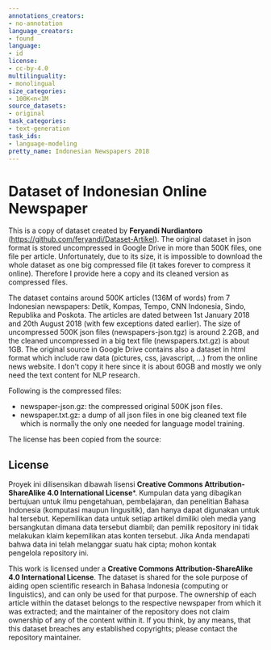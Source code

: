 ```yaml
---
annotations_creators:
- no-annotation
language_creators:
- found
language:
- id
license:
- cc-by-4.0
multilinguality:
- monolingual
size_categories:
- 100K<n<1M
source_datasets:
- original
task_categories:
- text-generation
task_ids:
- language-modeling
pretty_name: Indonesian Newspapers 2018
---
```


# Dataset of Indonesian Online Newspaper

This is a copy of dataset created by **Feryandi Nurdiantoro** (<https://github.com/feryandi/Dataset-Artikel>). The original dataset in json format is stored uncompressed in Google Drive in more than 500K files, one file per article. Unfortunately, due to its size, it is impossible to download the whole dataset as one big compressed file (it takes forever to compress it online). Therefore I provide here a copy and its cleaned version as compressed files.

The dataset contains around 500K articles (136M of words) from 7 Indonesian newspapers: Detik, Kompas, Tempo, CNN Indonesia, Sindo, Republika and Poskota. The articles are dated between 1st January 2018 and 20th August 2018 (with few exceptions dated earlier). The size of uncompressed 500K json files (newspapers-json.tgz) is around 2.2GB, and the cleaned uncompressed in a big text file (newspapers.txt.gz) is about 1GB. The original source in Google Drive contains also a dataset in html format which include raw data (pictures, css, javascript, ...) from the online news website. I don't copy it here since it is about 60GB and mostly we only need the text content for NLP research.

Following is the compressed files:

* newspaper-json.gz: the compressed original 500K json files.
* newspaper.txt.gz: a dump of all json files in one big cleaned text file which is normally the only one needed for language model training.

The license has been copied from the source:

## License

Proyek ini dilisensikan dibawah lisensi **Creative Commons Attribution-ShareAlike 4.0 International License**\*. Kumpulan data yang dibagikan bertujuan untuk ilmu pengetahuan, pembelajaran, dan penelitian Bahasa Indonesia (komputasi maupun lingusitik), dan hanya dapat digunakan untuk hal tersebut. Kepemilikan data untuk setiap artikel dimiliki oleh media yang bersangkutan dimana data tersebut diambil; dan pemilik repository ini tidak melakukan klaim kepemilikan atas konten tersebut. Jika Anda mendapati bahwa data ini telah melanggar suatu hak cipta; mohon kontak pengelola repository ini.

This work is licensed under a **Creative Commons Attribution-ShareAlike 4.0 International License**. The dataset is shared for the sole purpose of aiding open scientific research in Bahasa Indonesia (computing or linguistics), and can only be used for that purpose. The ownership of each article within the dataset belongs to the respective newspaper from which it was extracted; and the maintainer of the repository does not claim ownership of any of the content within it. If you think, by any means, that this dataset breaches any established copyrights; please contact the repository maintainer.
